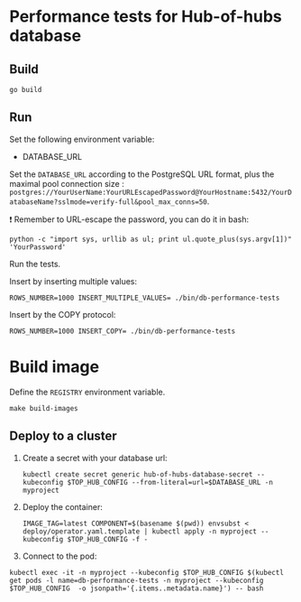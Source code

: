 # Performance tests for Hub-of-hubs database

## Build

```
go build
```

## Run

Set the following environment variable:

* DATABASE_URL

Set the `DATABASE_URL` according to the PostgreSQL URL format, plus the maximal pool connection size : `postgres://YourUserName:YourURLEscapedPassword@YourHostname:5432/YourDatabaseName?sslmode=verify-full&pool_max_conns=50`.

:exclamation: Remember to URL-escape the password, you can do it in bash:

```
python -c "import sys, urllib as ul; print ul.quote_plus(sys.argv[1])" 'YourPassword'
```

Run the tests.

Insert by inserting multiple values:

```
ROWS_NUMBER=1000 INSERT_MULTIPLE_VALUES= ./bin/db-performance-tests
```

Insert by the COPY protocol:

```
ROWS_NUMBER=1000 INSERT_COPY= ./bin/db-performance-tests
```

# Build image

Define the `REGISTRY` environment variable.

```
make build-images
```

## Deploy to a cluster

1.  Create a secret with your database url:

    ```
    kubectl create secret generic hub-of-hubs-database-secret --kubeconfig $TOP_HUB_CONFIG --from-literal=url=$DATABASE_URL -n myproject
    ```

1.  Deploy the container:

    ```
    IMAGE_TAG=latest COMPONENT=$(basename $(pwd)) envsubst < deploy/operator.yaml.template | kubectl apply -n myproject --kubeconfig $TOP_HUB_CONFIG -f -
    ```

1. Connect to the pod:

```
kubectl exec -it -n myproject --kubeconfig $TOP_HUB_CONFIG $(kubectl get pods -l name=db-performance-tests -n myproject --kubeconfig $TOP_HUB_CONFIG  -o jsonpath='{.items..metadata.name}') -- bash
```

